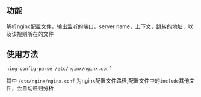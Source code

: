 ## 功能  
解析nginx配置文件，输出监听的端口，server name，上下文，跳转的地址，以及该规则所在的文件  
## 使用方法
```
ning-config-parse /etc/nginx/nginx.conf
```
其中 `/etc/nginx/nginx.conf` 为nginx配置文件路径,配置文件中的`include`其他文件，会自动递归分析

